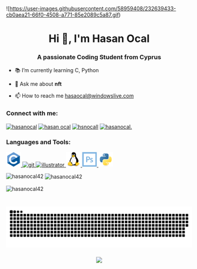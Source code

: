 ![https://user-images.githubusercontent.com/58959408/232639433-cb0aea21-66f0-4508-a771-85e2089c5a87.gif)

<h1 align="center">Hi 👋, I'm Hasan Ocal</h1>
<h3 align="center">A passionate Coding Student from Cyprus</h3>

- 📚 I’m currently learning C, Python

- 💬 Ask me about **nft**

- 📫 How to reach me hasaocal@windowslive.com

<h3 align="left">Connect with me:</h3>
<p align="left">
<a href="https://twitter.com/hasanocal" target="blank"><img align="center" src="https://raw.githubusercontent.com/rahuldkjain/github-profile-readme-generator/master/src/images/icons/Social/twitter.svg" alt="hasanocal" height="30" width="40" /></a>
<a href="https://linkedin.com/in/hasan ocal" target="blank"><img align="center" src="https://raw.githubusercontent.com/rahuldkjain/github-profile-readme-generator/master/src/images/icons/Social/linked-in-alt.svg" alt="hasan ocal" height="30" width="40" /></a>
<a href="https://instagram.com/hsnocall" target="blank"><img align="center" src="https://raw.githubusercontent.com/rahuldkjain/github-profile-readme-generator/master/src/images/icons/Social/instagram.svg" alt="hsnocall" height="30" width="40" /></a>
<a href="https://discord.gg/hasanocal." target="blank"><img align="center" src="https://raw.githubusercontent.com/rahuldkjain/github-profile-readme-generator/master/src/images/icons/Social/discord.svg" alt="hasanocal." height="30" width="40" /></a>
</p>

<h3 align="left">Languages and Tools:</h3>
<p align="left"> <a href="https://www.cprogramming.com/" target="_blank" rel="noreferrer"> <img src="https://raw.githubusercontent.com/devicons/devicon/master/icons/c/c-original.svg" alt="c" width="40" height="40"/> </a> <a href="https://git-scm.com/" target="_blank" rel="noreferrer"> <img src="https://www.vectorlogo.zone/logos/git-scm/git-scm-icon.svg" alt="git" width="40" height="40"/> </a> <a href="https://www.adobe.com/in/products/illustrator.html" target="_blank" rel="noreferrer"> <img src="https://www.vectorlogo.zone/logos/adobe_illustrator/adobe_illustrator-icon.svg" alt="illustrator" width="40" height="40"/> </a> <a href="https://www.linux.org/" target="_blank" rel="noreferrer"> <img src="https://raw.githubusercontent.com/devicons/devicon/master/icons/linux/linux-original.svg" alt="linux" width="40" height="40"/> </a> <a href="https://www.photoshop.com/en" target="_blank" rel="noreferrer"> <img src="https://raw.githubusercontent.com/devicons/devicon/master/icons/photoshop/photoshop-line.svg" alt="photoshop" width="40" height="40"/> </a> <a href="https://www.python.org" target="_blank" rel="noreferrer"> <img src="https://raw.githubusercontent.com/devicons/devicon/master/icons/python/python-original.svg" alt="python" width="40" height="40"/> </a> </p>

<p><img align="left" src="https://github-readme-stats.vercel.app/api/top-langs?username=hasanocal42&show_icons=true&locale=en&layout=compact" alt="hasanocal42" /></p>

<p>&nbsp;<img align="center" src="https://github-readme-stats.vercel.app/api?username=hasanocal42&show_icons=true&locale=en" alt="hasanocal42" /></p>

<p><img align="center" src="https://github-readme-streak-stats.herokuapp.com/?user=hasanocal42&" alt="hasanocal42" /></p>

###

<br clear="both">

<img src="https://raw.githubusercontent.com/Serverbauer/Serverbauer/output/snake.svg" alt="Snake animation" />

###

<div align="center">
  <img src="https://profile-counter.glitch.me/Serverbauer/count.svg?"  />
</div>

###
